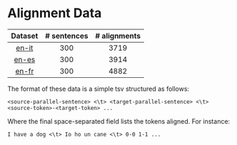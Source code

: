 # Alignment Data

|                                            Dataset                                            | # sentences | # alignments |
|:---------------------------------------------------------------------------------------------:|:-----------:|:------------:|
| [en-it](https://drive.google.com/drive/folders/1rjsHkiE4FhX7nYY_UwEksR3FKbmbHfN8?usp=sharing) |     300     |    3719     |
| [en-es](https://drive.google.com/drive/folders/1zJzfj5qRHYHthI_fbz8kNtIEwcZO4PeT?usp=sharing) |   300    |    3914     |
| [en-fr](https://drive.google.com/drive/folders/1lKIetXbxg2ZfYAlAqB7K80go45EIVs_w?usp=sharing) |   300    |    4882     |

The format of these data is a simple tsv structured as follows:
```
<source-parallel-sentence> <\t> <target-parallel-sentence> <\t> <source-token>-<target-token> ...
```
Where the final space-separated field lists the tokens aligned. For instance:
```
I have a dog <\t> Io ho un cane <\t> 0-0 1-1 ...
```
